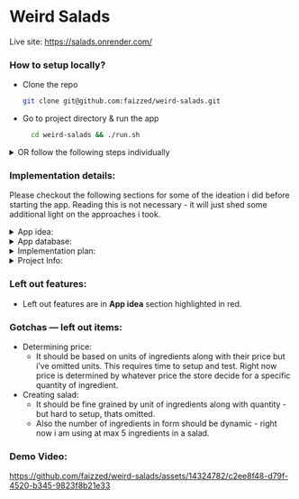 # Weird Salads

Live site: https://salads.onrender.com/

### How to setup locally?
- Clone the repo
  ```bash
  git clone git@github.com:faizzed/weird-salads.git
  ```
  
- Go to project directory & run the app
  ```bash
    cd weird-salads && ./run.sh
    ```

<details>
    <summary>OR follow the following steps individually</summary>

  - Install rails dependencies

      ```bash
        bundle install
      ```  
  
  - Install yarn dependencies
    ```bash
      yarn
    ```
  
  - Create database, migrations and seeds
    ```bash
      rails db:create
      rails db:migrate
      rails db:seed
    ```
  - create the react js bundle
      ```bash
      ./bin/shakapacker
      ```
  
  - run the rails server from project directory
      ```bash
      rails s -p 3002
      ```
</details>


### Implementation details:
Please checkout the following sections for some of the ideation i did before starting the app. Reading this is not necessary - it will just shed some additional light on the approaches i took.

<details>
    <summary>App idea:</summary>
    Items in italic format aren't covered in the app. Rationale being they are additive and can be added to the app once the core features are built.

Main functions:

- The app should track deliveries, track ingredients
- It can make up recipes and menus.
- It should sell recipes.
- It should track sales, costs, inventory movements etc.
- *It can handle location based recipes, inventory and staff*

Jobs:

- On delivery:
    - Staff can track items
    - *Can add delivery date*
    - Can cost items
- Inventory check:
    - Staff can update items.
    - Update items quantity on wastage.
    - Remove items if needed.
    - *App should track changes (who, when and how much)*
- Menu makeup:
    - Staff can setup a menu.
    - Can create  salads.
    - Setup ingredients per salad.
  - *number of ingredients and their quantity along with unit of measurement can be added or removed — i.e dynamic form for handling this*
    - Add cost of salad.
- Selling:
    - Staff can sell salad.
    - It should check if the salad ingredients are available and adjust inventory accordingly after sale.
    - Store sale data.
- Manager:
    - *Manager can check monthly sales.*
    - *costs*
    - *wastage*
    - *etc..*
</details>

<details>
    <summary>App database:</summary>

Tables:

`salads`
```text
- id
- name
- cost —> derived
```

`salad_ingredients`
```
- salad_id
- ingredient_id
- qty
```

`ingredients`
```
- id
- name
- qty
- cost
```
`orders`
```
- id
- salad_id
- cost
```
</details>

<details>
    <summary>Implementation plan:</summary>

- ~~setup boilerplate rails+react app~~

Backend:

- setup migrations
    - models
        - ~~salad~~
        - ~~ingredients~~
        - ~~orders~~
    - ~~add relations~~
- setup controllers
    - ~~salad controller~~
        - ~~create~~
        - ~~list~~
    - ~~ingredient controller~~
        - ~~create~~
        - ~~update~~
        - ~~list~~
    - ~~orders controller~~
        - ~~create~~
        - ~~list~~
- ~~setup routes~~
- setup commands
    - *salad*
        - *create salad*
        - *list salad*
    - *ingredients*
        - *create ingredient*
        - *update ingredient*
        - *list ingredients*
    - orders
        - *list orders*
        - ~~create order~~

Frontend:

- ~~add template / theme or generic components lib~~
- setup pages as in designs
    - homepage → salads
        - ~~table with salads~~
        - ~~create button to create a salad~~
        - ~~form with name, items list with quantity~~
        - ~~create order button~~
        - ~~api call to create salad~~
    - inventory
        - ~~ingredients list table~~
        - ~~add new ingredient button~~
        - ~~form: name, quantity, cost~~
        - ~~api call to create ingredient~~
        - ~~click on row to update~~
        - ~~api call to update ingredient~~
    - orders
        - ~~orders listed, salad name, price, items maybe~~
        - ~~create order — with salad id~~
        - ~~shows error and success~~
- General components
    - ~~table~~
    - ~~form~~
    - ~~nav~~
    - ~~header~~
    - ~~footer~~
    - ~~error success notifications~~
</details>

<details>
    <summary>Project Info:</summary>

The app is based on

- Ruby and rails backend
- React frontend
- Tailwind & [preline](https://preline.co/docs/index.html) lib are used in components
- Mysql

App structure:

- backend code is structured [per standard rails project structure](https://guides.rubyonrails.org/getting_started.html#:~:text=The%20blog%20directory%20will%20have%20a%20number%20of%20generated%20files%20and%20folders%20that%20make%20up%20the%20structure%20of%20a%20Rails%20application.%20Most%20of%20the%20work%20in%20this%20tutorial%20will%20happen%20in%20the%20app%20folder%2C%20but%20here%27s%20a%20basic%20rundown%20on%20the%20function%20of%20each%20of%20the%20files%20and%20folders%20that%20Rails%20creates%20by%20default%3A).
- frontend code is structured according to [react-rails](https://github.com/reactjs/react-rails) repo structure
    - components are inside `app/javascript` folder
</details>

### Left out features:

- Left out features are in **App idea** section highlighted in red.

### Gotchas — left out items:

- Determining price:
    - It should be based on units of ingredients along with their price but i’ve omitted units. This requires time to setup and test. Right now price is determined by whatever price the store decide for a specific quantity of ingredient.
- Creating salad:
    - It should be fine grained by unit of ingredients along with quantity - but hard to setup, thats omitted.
    - Also the number of ingredients in form should be dynamic - right now i am using at max 5 ingredients in a salad.

### Demo Video:



https://github.com/faizzed/weird-salads/assets/14324782/c2ee8f48-d79f-4520-b345-9823f8b21e33




